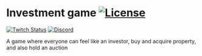 # Investment game [![License](https://img.shields.io/github/license/DevDrift/investment-game)](LICENSE)

[![Twitch Status](https://img.shields.io/twitch/status/deema_k?style=social&logo=%239146FF&link=https%3A%2F%2Fwww.twitch.tv%2Fdeema_k)](https://www.twitch.tv/deema_k)
[![Discord](https://img.shields.io/discord/1031280573240578098?style=social&logo=%235865F2&link=https%3A%2F%2Fdiscord.gg%2FwrTaqyEzN6)](https://discord.gg/wrTaqyEzN6)




A game where everyone can feel like an investor, buy and acquire property, and also hold an auction
